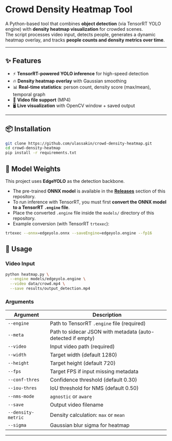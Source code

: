 # Crowd Density Heatmap Tool

A Python-based tool that combines **object detection** (via TensorRT YOLO engine) with **density heatmap visualization** for crowded scenes.  
The script processes video input, detects people, generates a dynamic heatmap overlay, and tracks **people counts and density metrics over time**.


---

## ✨ Features
- ⚡ **TensorRT-powered YOLO inference** for high-speed detection  
- 🔥 **Density heatmap overlay** with Gaussian smoothing  
- 📊 **Real-time statistics**: person count, density score (max/mean), temporal graph  
- 🎥 **Video file support** (MP4)  
- 🖥️ **Live visualization** with OpenCV window + saved output  

---

## 📦 Installation

```bash
git clone https://github.com/ulassakin/crowd-density-heatmap.git
cd crowd-density-heatmap
pip install -r requirements.txt
```
## 🧩 Model Weights

This project uses **EdgeYOLO** as the detection backbone.  

- The pre-trained **ONNX model** is available in the **[Releases](../../releases)** section of this repository.  
- To run inference with TensorRT, you must first **convert the ONNX model to a TensorRT `.engine` file**.
- Place the converted `.engine` file inside the `models/` directory of this repository.
- Example conversion (with TensorRT `trtexec`):  

```bash
trtexec --onnx=edgeyolo.onnx --saveEngine=edgeyolo.engine --fp16
```

## 🚀 Usage

### Video Input
```bash
python heatmap.py \
  --engine models/edgeyolo.engine \
  --video data/crowd.mp4 \
  --save results/output_detection.mp4
```

### Arguments
| Argument            | Description |
|---------------------|-------------|
| `--engine`          | Path to TensorRT `.engine` file (required) |
| `--meta`            | Path to sidecar JSON with metadata (auto-detected if empty) |
| `--video`           | Input video path (required) |
| `--width`           | Target width (default 1280) |
| `--height`          | Target height (default 720) |
| `--fps`             | Target FPS if input missing metadata |
| `--conf-thres`      | Confidence threshold (default 0.30) |
| `--iou-thres`       | IoU threshold for NMS (default 0.50) |
| `--nms-mode`        | `agnostic` or `aware` |
| `--save`            | Output video filename |
| `--density-metric`  | Density calculation: `max` or `mean` |
| `--sigma`           | Gaussian blur sigma for heatmap |

---
